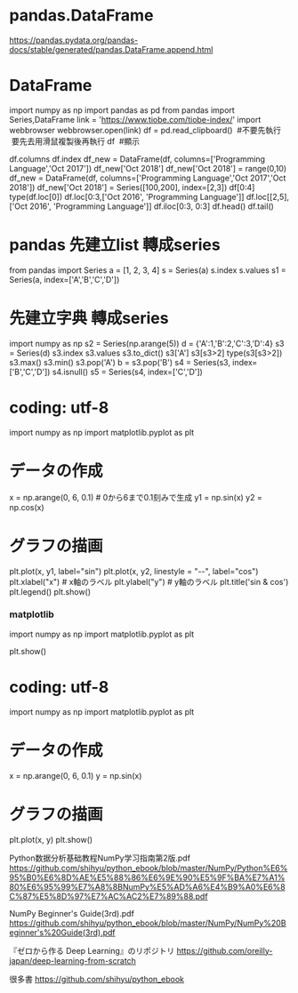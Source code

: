 

# pandas.DataFrame
https://pandas.pydata.org/pandas-docs/stable/generated/pandas.DataFrame.append.html

# DataFrame
import numpy as np
import pandas as pd
from pandas import Series,DataFrame
link = 'https://www.tiobe.com/tiobe-index/'
import webbrowser
webbrowser.open(link)
df = pd.read_clipboard()  #不要先執行  要先去用滑鼠複製後再執行
df  #顯示

df.columns
df.index
df_new = DataFrame(df, columns=['Programming Language','Oct 2017'])
df_new['Oct 2018']
df_new['Oct 2018'] = range(0,10)
df_new = DataFrame(df, columns=['Programming Language','Oct 2017','Oct 2018'])
df_new['Oct 2018'] = Series([100,200], index=[2,3])
df[0:4]
type(df.loc[0])
df.loc[0:3,['Oct 2016', 'Programming Language']]
df.loc[[2,5],['Oct 2016', 'Programming Language']]
df.iloc[0:3, 0:3]
df.head()
df.tail()

# pandas 先建立list 轉成series
from pandas import Series
a = [1, 2, 3, 4]
s = Series(a)
s.index
s.values
s1 = Series(a, index=['A','B','C','D'])

# 先建立字典 轉成series 
import numpy as np
s2 = Series(np.arange(5))
d = {'A':1,'B':2,'C':3,'D':4}
s3 = Series(d)
s3.index
s3.values
s3.to_dict()
s3['A']
s3[s3>2]
type(s3[s3>2])
s3.max()
s3.min()
s3.pop('A')
b = s3.pop('B')
s4 = Series(s3, index=['B','C','D'])
s4.isnull()
s5 = Series(s4, index=['C','D'])


# coding: utf-8
import numpy as np
import matplotlib.pyplot as plt

# データの作成
x = np.arange(0, 6, 0.1) # 0から6まで0.1刻みで生成
y1 = np.sin(x)
y2 = np.cos(x)

# グラフの描画
plt.plot(x, y1, label="sin")
plt.plot(x, y2, linestyle = "--", label="cos")
plt.xlabel("x") # x軸のラベル
plt.ylabel("y") # y軸のラベル
plt.title('sin & cos')
plt.legend()
plt.show()


### matplotlib
import numpy as np
import matplotlib.pyplot as plt

plt.show()



# coding: utf-8
import numpy as np
import matplotlib.pyplot as plt

# データの作成
x = np.arange(0, 6, 0.1)
y = np.sin(x)

# グラフの描画
plt.plot(x, y)
plt.show()


Python数据分析基础教程NumPy学习指南第2版.pdf
https://github.com/shihyu/python_ebook/blob/master/NumPy/Python%E6%95%B0%E6%8D%AE%E5%88%86%E6%9E%90%E5%9F%BA%E7%A1%80%E6%95%99%E7%A8%8BNumPy%E5%AD%A6%E4%B9%A0%E6%8C%87%E5%8D%97%E7%AC%AC2%E7%89%88.pdf

NumPy Beginner's Guide(3rd).pdf
https://github.com/shihyu/python_ebook/blob/master/NumPy/NumPy%20Beginner's%20Guide(3rd).pdf

『ゼロから作る Deep Learning』のリポジトリ
https://github.com/oreilly-japan/deep-learning-from-scratch

很多書
https://github.com/shihyu/python_ebook


